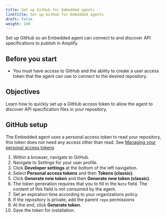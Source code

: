 ```yaml
---
title: Set up GitHub for Embedded agents
linkTitle: Set up GitHub for Embedded agents
draft: false
weight: 100
---
```

Set up GitHub so an Embedded agent can connect to and discover API specifications to publish in Amplify.

## Before you start

* You must have access to GitHub and the ability to create a user access token that the agent can use to connect to the desired repository.

## Objectives

Learn how to quickly set up a GitHub access token to allow the agent to discover API specification files in your repository.

## GitHub setup

The Embedded agent uses a personal access token to read your repository, this token does not need any access other than read. See [Managing your personal access tokens](https://docs.github.com/en/authentication/keeping-your-account-and-data-secure/managing-your-personal-access-tokens)

1. Within a browser, navigate to GitHub.
2. Navigate to *Settings* for your user profile.
3. Click **Developer settings** at the bottom of the left navigation.
4. Select **Personal access tokens** and then **Tokens (classic)**.
5. Click **Generate new token** and then **Generate new token (classic)**.
6. The token generation requires that you to fill in the `Note` field. The content of this field is not consumed by the agent.
7. Set an expiration time according to your organizations policy.
8. If the repository is private, add the parent `repo` permissions
9. At the end, click **Generate token**.
10. Save the token for installation.

